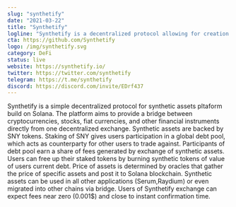 ```yaml
---
slug: "synthetify"
date: "2021-03-22"
title: "Synthetify"
logline: "Synthetify is a decentralized protocol allowing for creation and exchange of synthetic assets without the need of a counterparty."
cta: https://github.com/Synthetify
logo: /img/synthetify.svg
category: DeFi
status: live
website: https://synthetify.io/
twitter: https://twitter.com/synthetify
telegram: https://t.me/synthetify
discord: https://discord.com/invite/EDrf437
---
```

Synthetify is a simple decentralized protocol for synthetic assets pltaform build on Solana. The platform aims to provide a bridge between cryptocurrencies, stocks, fiat currencies, and other financial instruments directly from one decentralized exchange.
Synthetic assets are backed by SNY tokens. Staking of SNY gives users participation in a global debt pool, which acts as counterparty for other users to trade against. Participants of debt pool earn a share of fees generated by exchange of synthetic assets. Users can free up their staked tokens by burning synthetic tokens of value of users current debt. Price of assets is determined by oracles that gather the price of specific assets and post it to Solana blockchain. Synthetic assets can be used in all other applications (Serum,Raydium) or even migrated into other chains via bridge. Users of Synthetify exchange can expect fees near zero (0.001$) and close to instant confirmation time.
